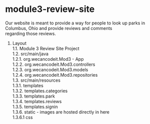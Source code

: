 # module3-review-site

Our website is meant to provide a way for people to look up parks in Columbus, Ohio and provide reviews and comments  
regarding those reviews.  

1. Layout  
	1.1.  Module 3 Review Site Project  
	1.2.   src/main/java  
		1.2.1.  org.wecancodeit.Mod3 - App  
		1.2.2.  org.wecancodeit.Mod3.controllers  
		1.2.3.  org.wecancodeit.Mod3.models  
		1.2.4.  org.wecancodeit.Mod3.repositories  
		1.3.  src/main/resources  
			1.3.1.  templates  
			1.3.2.  templates.categories  
			1.3.3.  templates.park  
			1.3.4.  templates.reviews  
			1.3.5.  templates.signin  
			1.3.6.  static - images are hosted directly in here  
				1.3.6.1  css
